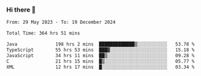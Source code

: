 ### Hi there 👋

<!--START_SECTION:waka-->

```txt
From: 29 May 2023 - To: 19 December 2024

Total Time: 364 hrs 51 mins

Java              198 hrs 2 mins  █████████████▒░░░░░░░░░░░   53.78 %
TypeScript        55 hrs 53 mins  ███▓░░░░░░░░░░░░░░░░░░░░░   15.18 %
JavaScript        34 hrs 11 mins  ██▒░░░░░░░░░░░░░░░░░░░░░░   09.28 %
C                 21 hrs 15 mins  █▒░░░░░░░░░░░░░░░░░░░░░░░   05.77 %
XML               12 hrs 17 mins  █░░░░░░░░░░░░░░░░░░░░░░░░   03.34 %
```

<!--END_SECTION:waka-->
<!--
**the-beef-calculator/the-beef-calculator** is a ✨ _special_ ✨ repository because its `README.md` (this file) appears on your GitHub profile.

Here are some ideas to get you started:

- 🔭 I’m currently working on ...
- 🌱 I’m currently learning ...
- 👯 I’m looking to collaborate on ...
- 🤔 I’m looking for help with ...
- 💬 Ask me about ...
- 📫 How to reach me: ...
- 😄 Pronouns: ...
- ⚡ Fun fact: ...
-->
